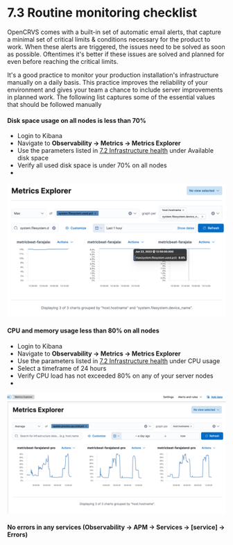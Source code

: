 # 7.3 Routine monitoring checklist

OpenCRVS comes with a built-in set of automatic email alerts, that capture a minimal set of critical limits & conditions necessary for the product to work. When these alerts are triggered, the issues need to be solved as soon as possible. Oftentimes it's better if these issues are solved and planned for even before reaching the critical limits.&#x20;

It's a good practice to monitor your production installation's infrastructure manually on a daily basis. This practice improves the reliability of your environment and gives your team a chance to include server improvements in planned work. The following list captures some of the essential values that should be followed manually

#### Disk space usage on all nodes is less than 70%

* Login to Kibana
* Navigate to **Observability -> Metrics -> Metrics Explorer**
* Use the parameters listed in [7.2 Infrastructure health](7.3-server-health.md) under Available disk space
* Verify all used disk space is under 70% on all nodes
*

![](<../../.gitbook/assets/image (6).png>)

#### CPU and memory usage less than 80% on all nodes

* Login to Kibana
* Navigate to **Observability -> Metrics -> Metrics Explorer**
* Use the parameters listed in [7.2 Infrastructure health](7.3-server-health.md) under CPU usage
* Select a timeframe of 24 hours
* Verify CPU load has not exceeded 80% on any of your server nodes
*

![](<../../.gitbook/assets/image (5) (1).png>)

#### No errors in any services (**Observability -> APM -> Services -> \[service] -> Errors**)
